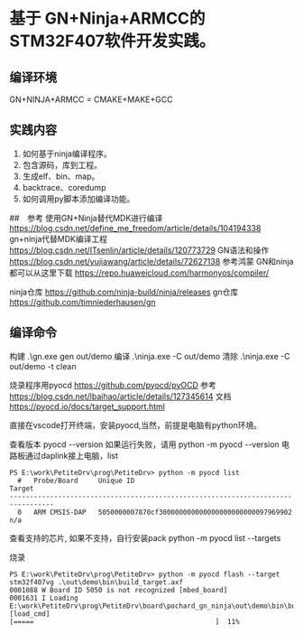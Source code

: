 # 基于 GN+Ninja+ARMCC的STM32F407软件开发实践。

## 编译环境
GN+NINJA+ARMCC = CMAKE+MAKE+GCC

## 实践内容
1. 如何基于ninja编译程序。
2. 包含源码，库到工程。
3. 生成elf、bin、map。
4. backtrace、coredump
5. 如何调用py脚本添加编译功能。

##　参考
使用GN+Ninja替代MDK进行编译
https://blog.csdn.net/define_me_freedom/article/details/104194338
gn+ninja代替MDK编译工程
https://blog.csdn.net/ITsenlin/article/details/120773729
GN语法和操作
https://blog.csdn.net/yujiawang/article/details/72627138
参考鸿蒙 GN和ninja都可以从这里下载
https://repo.huaweicloud.com/harmonyos/compiler/

ninja仓库
https://github.com/ninja-build/ninja/releases
gn仓库
https://github.com/timniederhausen/gn


## 编译命令
构建
.\gn.exe gen out/demo
编译
.\ninja.exe -C out/demo
清除
.\ninja.exe -C out/demo -t clean

烧录程序用pyocd
https://github.com/pyocd/pyOCD
参考
https://blog.csdn.net/lbaihao/article/details/127345614
文档
https://pyocd.io/docs/target_support.html

直接在vscode打开终端，安装pyocd,当然，前提是电脑有python环境。

查看版本
pyocd --version
如果运行失败，请用
python -m pyocd --version
电路板通过daplink接上电脑，list
```
PS E:\work\PetiteDrv\prog\PetiteDrv> python -m pyocd list
  #   Probe/Board     Unique ID                                          Target  
---------------------------------------------------------------------------------
  0   ARM CMSIS-DAP   5050000007870cf300000000000000000000000097969902   n/a
```

查看支持的芯片, 如果不支持，自行安装pack
python -m pyocd list --targets

烧录
```
PS E:\work\PetiteDrv\prog\PetiteDrv> python -m pyocd flash --target stm32f407vg .\out\demo\bin\build_target.axf
0001088 W Board ID 5050 is not recognized [mbed_board]
0001631 I Loading E:\work\PetiteDrv\prog\PetiteDrv\board\pochard_gn_ninja\out\demo\bin\build_target.axf [load_cmd]
[=====                                             ]  11%
```

